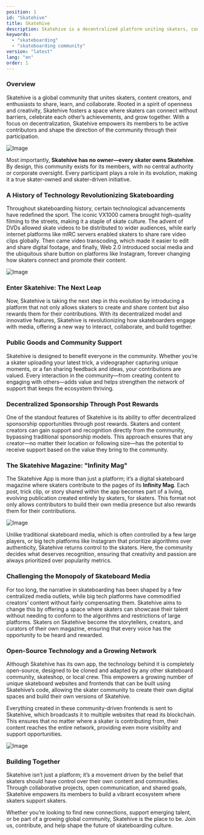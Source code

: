 ```yaml
---
position: 1
id: "Skatehive"
title: Skatehive 
description: Skatehive is a decentralized platform uniting skaters, content creators, and fans. It empowers users to share, create, and earn rewards while building a community-driven space for skateboarding culture. With an open-source model and a focus on creativity, Skatehive challenges traditional media and offers a new way for skaters to showcase their talent.
keywords:
  - "skateboarding"
  - "skateboarding community"
version: "latest"
lang: "en"
order: 1
---
```


### Overview
Skatehive is a global community that unites skaters, content creators, and enthusiasts to share, learn, and collaborate. Rooted in a spirit of openness and creativity, Skatehive fosters a space where skaters can connect without barriers, celebrate each other’s achievements, and grow together. With a focus on decentralization, Skatehive empowers its members to be active contributors and shape the direction of the community through their participation.

![Image](https://ipfs.skatehive.app/ipfs/QmbzyAq6rBnuNohzddiDQN4w5sENS8sGMUnki2gjbKFN7e)

Most importantly, **Skatehive has no owner—every skater owns Skatehive**. By design, this community exists for its members, with no central authority or corporate oversight. Every participant plays a role in its evolution, making it a true skater-owned and skater-driven initiative.

### A History of Technology Revolutionizing Skateboarding
Throughout skateboarding history, certain technological advancements have redefined the sport. The iconic VX1000 camera brought high-quality filming to the streets, making it a staple of skate culture. The advent of DVDs allowed skate videos to be distributed to wider audiences, while early internet platforms like mIRC servers enabled skaters to share rare video clips globally. Then came video transcoding, which made it easier to edit and share digital footage, and finally, Web 2.0 introduced social media and the ubiquitous share button on platforms like Instagram, forever changing how skaters connect and promote their content.

![Image](https://ipfs.skatehive.app/ipfs/QmSt5VnN6P4k3ja1D723F46GtpEzZnxcaZwMHqpv7saPri)

### Enter Skatehive: The Next Leap
Now, Skatehive is taking the next step in this evolution by introducing a platform that not only allows skaters to create and share content but also rewards them for their contributions. With its decentralized model and innovative features, Skatehive is revolutionizing how skateboarders engage with media, offering a new way to interact, collaborate, and build together.

### Public Goods and Community Support
Skatehive is designed to benefit everyone in the community. Whether you’re a skater uploading your latest trick, a videographer capturing unique moments, or a fan sharing feedback and ideas, your contributions are valued. Every interaction in the community—from creating content to engaging with others—adds value and helps strengthen the network of support that keeps the ecosystem thriving.

### Decentralized Sponsorship Through Post Rewards
One of the standout features of Skatehive is its ability to offer decentralized sponsorship opportunities through post rewards. Skaters and content creators can gain support and recognition directly from the community, bypassing traditional sponsorship models. This approach ensures that any creator—no matter their location or following size—has the potential to receive support based on the value they bring to the community.

### The Skatehive Magazine: "Infinity Mag"
The Skatehive App is more than just a platform; it’s a digital skateboard magazine where skaters contribute to the pages of its **Infinity Mag**. Each post, trick clip, or story shared within the app becomes part of a living, evolving publication created entirely by skaters, for skaters. This format not only allows contributors to build their own media presence but also rewards them for their contributions.

![Image](https://ipfs.skatehive.app/ipfs/QmPvSv7iRDrHJTxBpqeoyi5utA8QmgEUCuAiQ2JsYCGz4m)

Unlike traditional skateboard media, which is often controlled by a few large players, or big tech platforms like Instagram that prioritize algorithms over authenticity, Skatehive returns control to the skaters. Here, the community decides what deserves recognition, ensuring that creativity and passion are always prioritized over popularity metrics.

### Challenging the Monopoly of Skateboard Media
For too long, the narrative in skateboarding has been shaped by a few centralized media outlets, while big tech platforms have commodified creators’ content without fairly compensating them. Skatehive aims to change this by offering a space where skaters can showcase their talent without needing to conform to the algorithms and restrictions of large platforms. Skaters on Skatehive become the storytellers, creators, and curators of their own magazine, ensuring that every voice has the opportunity to be heard and rewarded.

### Open-Source Technology and a Growing Network
Although Skatehive has its own app, the technology behind it is completely open-source, designed to be cloned and adapted by any other skateboard community, skateshop, or local crew. This empowers a growing number of unique skateboard websites and frontends that can be built using Skatehive’s code, allowing the skater community to create their own digital spaces and build their own versions of Skatehive.

Everything created in these community-driven frontends is sent to Skatehive, which broadcasts it to multiple websites that read its blockchain. This ensures that no matter where a skater is contributing from, their content reaches the entire network, providing even more visibility and support opportunities.

![Image](https://ipfs.skatehive.app/ipfs/QmePbuFW6b86qDRbKXqpTr5rU8HKF6VRpboxiy9JH3Eujb)
### Building Together
Skatehive isn’t just a platform; it’s a movement driven by the belief that skaters should have control over their own content and communities. Through collaborative projects, open communication, and shared goals, Skatehive empowers its members to build a vibrant ecosystem where skaters support skaters.

Whether you’re looking to find new connections, support emerging talent, or be part of a growing global community, Skatehive is the place to be. Join us, contribute, and help shape the future of skateboarding culture.